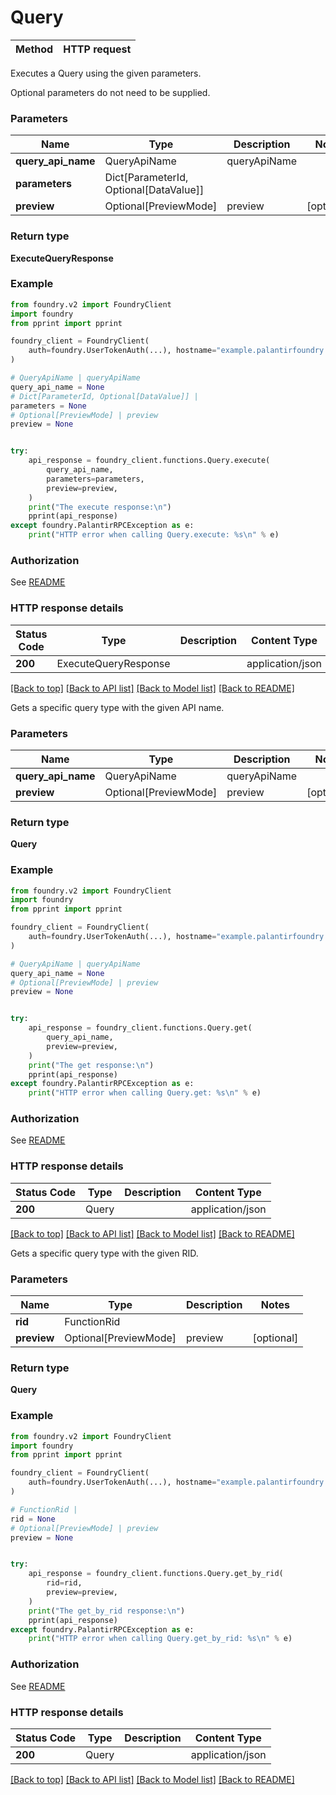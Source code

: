 # Query

Method | HTTP request |
------------- | ------------- |

Executes a Query using the given parameters.

Optional parameters do not need to be supplied.


### Parameters

Name | Type | Description  | Notes |
------------- | ------------- | ------------- | ------------- |
**query_api_name** | QueryApiName | queryApiName |  |
**parameters** | Dict[ParameterId, Optional[DataValue]] |  |  |
**preview** | Optional[PreviewMode] | preview | [optional] |

### Return type
**ExecuteQueryResponse**

### Example

```python
from foundry.v2 import FoundryClient
import foundry
from pprint import pprint

foundry_client = FoundryClient(
    auth=foundry.UserTokenAuth(...), hostname="example.palantirfoundry.com"
)

# QueryApiName | queryApiName
query_api_name = None
# Dict[ParameterId, Optional[DataValue]] |
parameters = None
# Optional[PreviewMode] | preview
preview = None


try:
    api_response = foundry_client.functions.Query.execute(
        query_api_name,
        parameters=parameters,
        preview=preview,
    )
    print("The execute response:\n")
    pprint(api_response)
except foundry.PalantirRPCException as e:
    print("HTTP error when calling Query.execute: %s\n" % e)

```



### Authorization

See [README](../../../README.md#authorization)

### HTTP response details
| Status Code | Type        | Description | Content Type |
|-------------|-------------|-------------|------------------|
**200** | ExecuteQueryResponse  |  | application/json |

[[Back to top]](#) [[Back to API list]](../../../README.md#apis-v2-link) [[Back to Model list]](../../../README.md#models-v2-link) [[Back to README]](../../../README.md)

Gets a specific query type with the given API name.


### Parameters

Name | Type | Description  | Notes |
------------- | ------------- | ------------- | ------------- |
**query_api_name** | QueryApiName | queryApiName |  |
**preview** | Optional[PreviewMode] | preview | [optional] |

### Return type
**Query**

### Example

```python
from foundry.v2 import FoundryClient
import foundry
from pprint import pprint

foundry_client = FoundryClient(
    auth=foundry.UserTokenAuth(...), hostname="example.palantirfoundry.com"
)

# QueryApiName | queryApiName
query_api_name = None
# Optional[PreviewMode] | preview
preview = None


try:
    api_response = foundry_client.functions.Query.get(
        query_api_name,
        preview=preview,
    )
    print("The get response:\n")
    pprint(api_response)
except foundry.PalantirRPCException as e:
    print("HTTP error when calling Query.get: %s\n" % e)

```



### Authorization

See [README](../../../README.md#authorization)

### HTTP response details
| Status Code | Type        | Description | Content Type |
|-------------|-------------|-------------|------------------|
**200** | Query  |  | application/json |

[[Back to top]](#) [[Back to API list]](../../../README.md#apis-v2-link) [[Back to Model list]](../../../README.md#models-v2-link) [[Back to README]](../../../README.md)

Gets a specific query type with the given RID.


### Parameters

Name | Type | Description  | Notes |
------------- | ------------- | ------------- | ------------- |
**rid** | FunctionRid |  |  |
**preview** | Optional[PreviewMode] | preview | [optional] |

### Return type
**Query**

### Example

```python
from foundry.v2 import FoundryClient
import foundry
from pprint import pprint

foundry_client = FoundryClient(
    auth=foundry.UserTokenAuth(...), hostname="example.palantirfoundry.com"
)

# FunctionRid |
rid = None
# Optional[PreviewMode] | preview
preview = None


try:
    api_response = foundry_client.functions.Query.get_by_rid(
        rid=rid,
        preview=preview,
    )
    print("The get_by_rid response:\n")
    pprint(api_response)
except foundry.PalantirRPCException as e:
    print("HTTP error when calling Query.get_by_rid: %s\n" % e)

```



### Authorization

See [README](../../../README.md#authorization)

### HTTP response details
| Status Code | Type        | Description | Content Type |
|-------------|-------------|-------------|------------------|
**200** | Query  |  | application/json |

[[Back to top]](#) [[Back to API list]](../../../README.md#apis-v2-link) [[Back to Model list]](../../../README.md#models-v2-link) [[Back to README]](../../../README.md)

